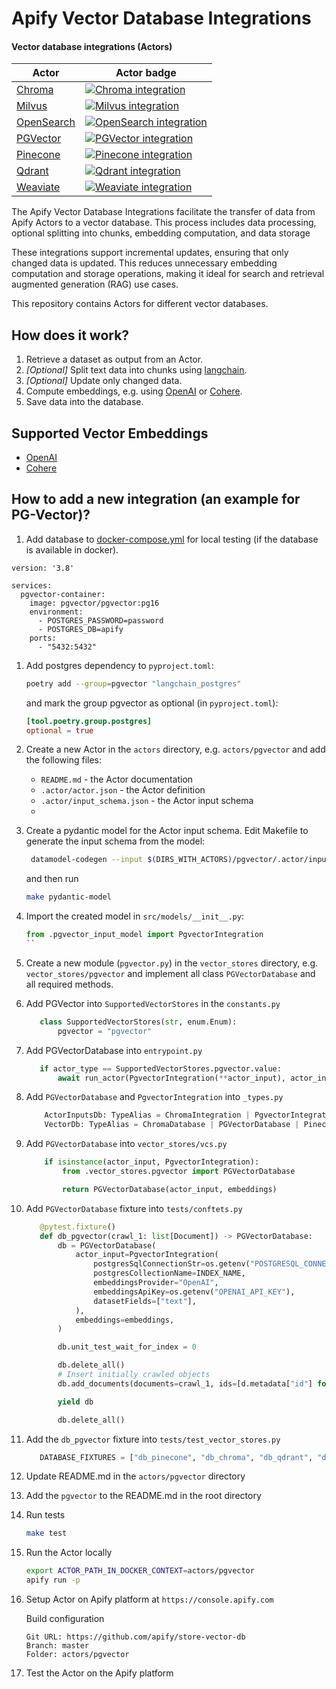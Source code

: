 # Apify Vector Database Integrations

#### Vector database integrations (Actors)

| Actor                       | Actor badge |
|-----------------------------|---------------------|
| [Chroma](https://apify.com/apify/chroma-integration) | [![Chroma integration](https://apify.com/actor-badge?actor=apify/chroma-integration)](https://apify.com/apify/chroma-integration) |
| [Milvus](https://apify.com/apify/milvus-integration) | [![Milvus integration](https://apify.com/actor-badge?actor=apify/milvus-integration)](https://apify.com/apify/milvus-integration) |
| [OpenSearch](https://apify.com/apify/opensearch-integration) | [![OpenSearch integration](https://apify.com/actor-badge?actor=apify/opensearch-integration)](https://apify.com/apify/opensearch-integration) |
| [PGVector](https://apify.com/apify/pgvector-integration) | [![PGVector integration](https://apify.com/actor-badge?actor=apify/pgvector-integration)](https://apify.com/apify/pgvector-integration) |
| [Pinecone](https://apify.com/apify/pinecone-integration) | [![Pinecone integration](https://apify.com/actor-badge?actor=apify/pinecone-integration)](https://apify.com/apify/pinecone-integration) |
| [Qdrant](https://apify.com/apify/qdrant-integration) | [![Qdrant integration](https://apify.com/actor-badge?actor=apify/qdrant-integration)](https://apify.com/apify/adrant-integration) |
| [Weaviate](https://apify.com/apify/weaviate-integration) | [![Weaviate integration](https://apify.com/actor-badge?actor=apify/weaviate-integration)](https://apify.com/apify/weaviate-integration) |

The Apify Vector Database Integrations facilitate the transfer of data from Apify Actors to a vector database. 
This process includes data processing, optional splitting into chunks, embedding computation, and data storage

These integrations support incremental updates, ensuring that only changed data is updated. 
This reduces unnecessary embedding computation and storage operations, making it ideal for search and retrieval augmented generation (RAG) use cases.

This repository contains Actors for different vector databases. 

## How does it work?

1. Retrieve a dataset as output from an Actor.
2. _[Optional]_ Split text data into chunks using [langchain](https://python.langchain.com).
3. _[Optional]_ Update only changed data.
4. Compute embeddings, e.g. using [OpenAI](https://platform.openai.com/docs/guides/embeddings) or [Cohere](https://cohere.com/embeddings).
5. Save data into the database.

## Supported Vector Embeddings
- [OpenAI](https://platform.openai.com/docs/guides/embeddings)
- [Cohere](https://cohere.com/embeddings)

## How to add a new integration (an example for PG-Vector)?

1. Add database to [docker-compose.yml](docker-compose.yaml) for local testing (if the database is available in docker).

```
version: '3.8'

services:
  pgvector-container:
    image: pgvector/pgvector:pg16
    environment:
      - POSTGRES_PASSWORD=password
      - POSTGRES_DB=apify
    ports:
      - "5432:5432"
```

1. Add postgres dependency to `pyproject.toml`:
   ```bash
   poetry add --group=pgvector "langchain_postgres"
   ```
   and mark the group pgvector as optional (in `pyproject.toml`):
   ```toml
   [tool.poetry.group.postgres]
   optional = true
   ```
   
1. Create a new Actor in the `actors` directory, e.g. `actors/pgvector` and add the following files: 
   - `README.md` - the Actor documentation
   - `.actor/actor.json` - the Actor definition
   - `.actor/input_schema.json` - the Actor input schema
   - 
1. Create a pydantic model for the Actor input schema. Edit Makefile to generate the input schema from the model:
   ```bash
    datamodel-codegen --input $(DIRS_WITH_ACTORS)/pgvector/.actor/input_schema.json --output $(DIRS_WITH_CODE)/src/models/pgvector_input_model.py  --input-file-type jsonschema  --field-constraints
   ```
   and then run
   ```bash
   make pydantic-model
   ```
1. Import the created model in `src/models/__init__.py`:
   ```python
   from .pgvector_input_model import PgvectorIntegration
   ``
1. Create a new module (`pgvector.py`) in the `vector_stores` directory, e.g. `vector_stores/pgvector` and implement all class `PGVectorDatabase` and all required methods.
1. Add PGVector into `SupportedVectorStores` in the `constants.py` 
   ```python
      class SupportedVectorStores(str, enum.Enum):
          pgvector = "pgvector"
   ```

1. Add PGVectorDatabase into `entrypoint.py`
   ```python
      if actor_type == SupportedVectorStores.pgvector.value:
          await run_actor(PgvectorIntegration(**actor_input), actor_input)
   ```

1. Add `PGVectorDatabase` and `PgvectorIntegration`  into `_types.py`
   ```python
       ActorInputsDb: TypeAlias = ChromaIntegration | PgvectorIntegration | PineconeIntegration | QdrantIntegration
       VectorDb: TypeAlias = ChromaDatabase | PGVectorDatabase | PineconeDatabase | QdrantDatabase
   ```

1. Add `PGVectorDatabase` into `vector_stores/vcs.py`
   ```python
       if isinstance(actor_input, PgvectorIntegration):
           from .vector_stores.pgvector import PGVectorDatabase

           return PGVectorDatabase(actor_input, embeddings)
   ```

1. Add `PGVectorDatabase` fixture into `tests/conftets.py`
   ```python
      @pytest.fixture()
      def db_pgvector(crawl_1: list[Document]) -> PGVectorDatabase:
          db = PGVectorDatabase(
              actor_input=PgvectorIntegration(
                  postgresSqlConnectionStr=os.getenv("POSTGRESQL_CONNECTION_STR"),
                  postgresCollectionName=INDEX_NAME,
                  embeddingsProvider="OpenAI",
                  embeddingsApiKey=os.getenv("OPENAI_API_KEY"),
                  datasetFields=["text"],
              ),
              embeddings=embeddings,
          )

          db.unit_test_wait_for_index = 0

          db.delete_all()
          # Insert initially crawled objects
          db.add_documents(documents=crawl_1, ids=[d.metadata["id"] for d in crawl_1])

          yield db

          db.delete_all()
   ```

1. Add the `db_pgvector` fixture into `tests/test_vector_stores.py`
   ```python
      DATABASE_FIXTURES = ["db_pinecone", "db_chroma", "db_qdrant", "db_pgvector"]
   ```
1. Update README.md in the `actors/pgvector` directory

1. Add the `pgvector` to the README.md in the root directory

1. Run tests
   ```bash  
   make test
   ```

1. Run the Actor locally
   ```bash
   export ACTOR_PATH_IN_DOCKER_CONTEXT=actors/pgvector
   apify run -p
   ````

1. Setup Actor on Apify platform at `https://console.apify.com`

   Build configuration
   ```
   Git URL: https://github.com/apify/store-vector-db
   Branch: master
   Folder: actors/pgvector
   ```

1. Test the Actor on the Apify platform